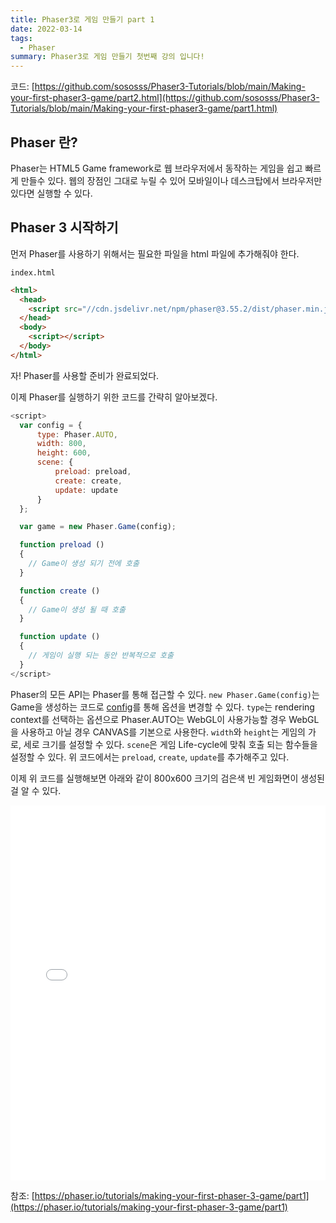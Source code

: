 ```yaml
---
title: Phaser3로 게임 만들기 part 1
date: 2022-03-14
tags:
  - Phaser
summary: Phaser3로 게임 만들기 첫번째 강의 입니다!
---
```


코드: [https://github.com/sososss/Phaser3-Tutorials/blob/main/Making-your-first-phaser3-game/part2.html](https://github.com/sososss/Phaser3-Tutorials/blob/main/Making-your-first-phaser3-game/part1.html)

## Phaser 란?

Phaser는 HTML5 Game framework로 웹 브라우저에서 동작하는 게임을 쉽고 빠르게 만들수 있다. 웹의 장점인 그대로 누릴 수 있어 모바일이나 데스크탑에서 브라우저만 있다면 실행할 수 있다.

## Phaser 3 시작하기

먼저 Phaser를 사용하기 위해서는 필요한 파일을 html 파일에 추가해줘야 한다.

```index.html```
``` Html
<html>
  <head>
    <script src="//cdn.jsdelivr.net/npm/phaser@3.55.2/dist/phaser.min.js"></script>
  </head>
  <body>
    <script></script>
  </body>
</html>
```

자! Phaser를 사용할 준비가 완료되었다.

이제 Phaser를 실행하기 위한 코드를 간략히 알아보겠다.

``` JavaScript
<script>
  var config = {
      type: Phaser.AUTO,
      width: 800,
      height: 600,
      scene: {
          preload: preload,
          create: create,
          update: update
      }
  };

  var game = new Phaser.Game(config);

  function preload ()
  {
    // Game이 생성 되기 전에 호출
  }

  function create ()
  {
    // Game이 생성 될 때 호출
  }

  function update ()
  {
    // 게임이 실행 되는 동안 반복적으로 호출
  }
</script>
```

Phaser의 모든 API는 Phaser를 통해 접근할 수 있다. ```new Phaser.Game(config)```는 Game을 생성하는 코드로 [config](https://newdocs.phaser.io/docs/3.55.2/Phaser.Types.Core.GameConfig)를 통해 옵션을 변경할 수 있다. 
```type```는 rendering context를 선택하는 옵션으로 Phaser.AUTO는 WebGL이 사용가능할 경우 WebGL을 사용하고 아닐 경우 CANVAS를 기본으로 사용한다.
```width```와 ```height```는 게임의 가로, 세로 크기를 설정할 수 있다. ```scene```은 게임 Life-cycle에 맞춰 호출 되는 함수들을 설정할 수 있다. 위 코드에서는 ```preload```, ```create```, ```update```를 추가해주고 있다.

이제 위 코드를 실행해보면 아래와 같이 800x600 크기의 검은색 빈 게임화면이 생성된걸 알 수 있다.

<iframe width="100%" height="600" src="//jsfiddle.net/sososs/wt8a6ype/1/embedded/html,result/" allowfullscreen="allowfullscreen" allowpaymentrequest frameborder="0"></iframe>


참조: [https://phaser.io/tutorials/making-your-first-phaser-3-game/part1](https://phaser.io/tutorials/making-your-first-phaser-3-game/part1)
